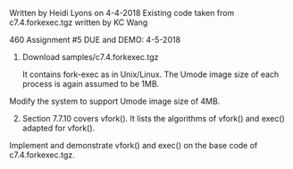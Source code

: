 Written by Heidi Lyons on 4-4-2018
Existing code taken from c7.4.forkexec.tgz written by KC Wang

460 Assignment #5
DUE and DEMO: 4-5-2018

1. Download samples/c7.4.forkexec.tgz

   It contains fork-exec as in Unix/Linux.
   The Umode image size of each process is again assumed to be 1MB.

Modify the system to support Umode image size of 4MB.

2. Section 7.7.10 covers vfork(). It lists the algorithms of
   vfork() and exec() adapted for vfork().

Implement and demonstrate vfork() and exec()  on the base code of c7.4.forkexec.tgz.
